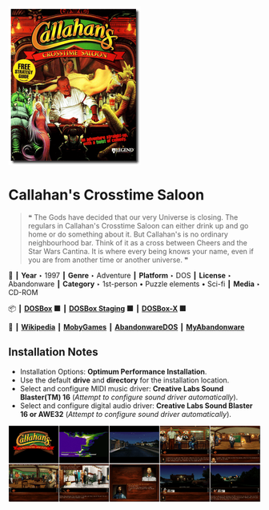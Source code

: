 ![](Thumbnail.png "application-thumbnail")

# Callahan's Crosstime Saloon

> ❝ The Gods have decided that our very Universe is closing. The regulars in Callahan's Crosstime Saloon can either drink up and go home or do something about it. But Callahan's is no ordinary neighbourhood bar. Think of it as a cross between Cheers and the Star Wars Cantina. It is where every being knows your name, even if you are from another time or another universe. ❞
>

📌 ┃ **Year** ‣ 1997 ┃ **Genre** ‣ Adventure ┃ **Platform** ‣ DOS ┃ **License** ‣ Abandonware ┃ **Category** ‣ 1st-person • Puzzle elements • Sci-fi ┃ **Media** ‣ CD-ROM 

📦 ┃ **[DOSBox](https://www.dosbox.com/) 🟩** ┃ **[DOSBox Staging](https://dosbox-staging.github.io/) 🟩** ┃ **[DOSBox-X](https://dosbox-x.com/) 🟩** 

📎 ┃ **[Wikipedia](https://en.wikipedia.org/wiki/Callahan%27s_Crosstime_Saloon_(video_game))** ┃ **[MobyGames](https://www.mobygames.com/game/2150/callahans-crosstime-saloon/)** ┃ **[AbandonwareDOS](https://www.abandonwaredos.com/abandonware-game.php?abandonware=Callahan%27s+Crosstime+Saloon&gid=2116)** ┃ **[MyAbandonware](https://www.myabandonware.com/game/callahan-s-crosstime-saloon-a1d)** 

## Installation Notes
- Installation Options: **Optimum Performance Installation**.
- Use the default **drive** and **directory** for the installation location.
- Select and configure MIDI music driver: **Creative Labs Sound Blaster(TM) 16** (*Attempt to configure sound driver automatically*).
- Select and configure digital audio driver: **Creative Labs Sound Blaster 16 or AWE32** (*Attempt to configure sound driver automatically*).

![](Montage.png "Callahan's Crosstime Saloon")

